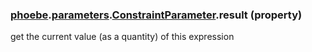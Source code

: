 ### [phoebe](phoebe.md).[parameters](phoebe.parameters.md).[ConstraintParameter](phoebe.parameters.ConstraintParameter.md).result (property)




get the current value (as a quantity) of this expression

